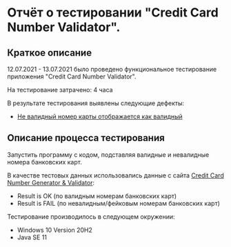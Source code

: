 # Отчёт о тестировании "Credit Card Number Validator".

## Краткое описание

12.07.2021 - 13.07.2021 было проведено функциональное тестирование приложения "Credit Card Number Validator".

На тестирование затрачено: 4 часа

В результате тестирования выявлены следующие дефекты:
* [Не валидный номер карты отображается как валидный](https://github.com/irikras/Credit-Card-Number-Validator/issues/1#issue-943405519)

## Описание процесса тестирования

Запустить программу с кодом, подставляя валидные и невалидные номера банковских карт.

В качестве тестовых данных использовались данные с сайта [Credit Card Number Generator & Validator](https://www.freeformatter.com/credit-card-number-generator-validator.html#fakeNumbers):
* Result is OK (по валидным номерам банковских карт)
* Result is FAIL (по невалидным/фейковым номерам банковских карт)

Тестирование производилось в следующем окружении:
* Windows 10 Version 20H2
* Java SE 11

